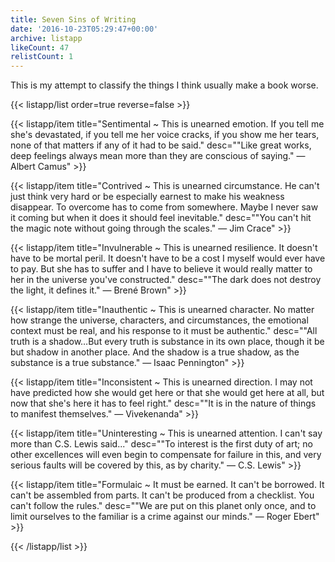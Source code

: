 ```yaml
---
title: Seven Sins of Writing
date: '2016-10-23T05:29:47+00:00'
archive: listapp
likeCount: 47
relistCount: 1
---
```


This is my attempt to classify the things I think usually make a book worse.

<!--more-->

{{< listapp/list order=true reverse=false >}}

   {{< listapp/item title="Sentimental ~ This is unearned emotion. If you tell me she's devastated, if you tell me her voice cracks, if you show me her tears, none of that matters if any of it had to be said."
      desc="\"Like great works, deep feelings always mean more than they are conscious of saying.\" — Albert Camus" >}}

   {{< listapp/item title="Contrived ~ This is unearned circumstance. He can't just think very hard or be especially earnest to make his weakness disappear. To overcome has to come from somewhere. Maybe I never saw it coming but when it does it should feel inevitable."
      desc="\"You can't hit the magic note without going through the scales.\" — Jim Crace" >}}

   {{< listapp/item title="Invulnerable ~ This is unearned resilience. It doesn't have to be mortal peril. It doesn't have to be a cost I myself would ever have to pay. But she has to suffer and I have to believe it would really matter to her in the universe you've constructed."
      desc="\"The dark does not destroy the light, it defines it.\" — Brené Brown" >}}

   {{< listapp/item title="Inauthentic ~ This is unearned character. No matter how strange the universe, characters, and circumstances, the emotional context must be real, and his response to it must be authentic."
      desc="\"All truth is a shadow…But every truth is substance in its own place, though it be but shadow in another place. And the shadow is a true shadow, as the substance is a true substance.\" — Isaac Pennington" >}}

   {{< listapp/item title="Inconsistent ~ This is unearned direction. I may not have predicted how she would get here or that she would get here at all, but now that she's here it has to feel right."
      desc="\"It is in the nature of things to manifest themselves.\" — Vivekenanda" >}}

   {{< listapp/item title="Uninteresting ~ This is unearned attention. I can't say more than C.S. Lewis said..."
      desc="\"To interest is the first duty of art; no other excellences will even begin to compensate for failure in this, and very serious faults will be covered by this, as by charity.\" — C.S. Lewis" >}}

   {{< listapp/item title="Formulaic ~ It must be earned. It can't be borrowed. It can't be assembled from parts. It can't be produced from a checklist. You can't follow the rules."
      desc="\"We are put on this planet only once, and to limit ourselves to the familiar is a crime against our minds.\" — Roger Ebert" >}}

{{< /listapp/list >}}
